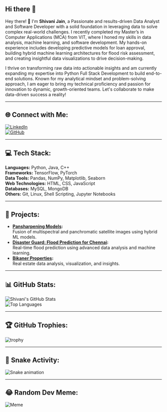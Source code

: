 ## Hi there 👋

Hey there! 👋 I'm **Shivani Jain**, a Passionate and results-driven Data Analyst and Software Developer with a solid foundation in leveraging data to solve complex real-world challenges. I recently completed my Master’s in Computer Applications (MCA) from VIT, where I honed my skills in data analysis, machine learning, and software development. My hands-on experience includes developing predictive models for loan approval, building hybrid machine learning architectures for flood risk assessment, and creating insightful data visualizations to drive decision-making.

I thrive on transforming raw data into actionable insights and am currently expanding my expertise into Python Full Stack Development to build end-to-end solutions. Known for my analytical mindset and problem-solving approach, I am eager to bring my technical proficiency and passion for innovation to dynamic, growth-oriented teams. Let's collaborate to make data-driven success a reality!


---

## 🌐 Connect with Me:
[![LinkedIn](https://img.shields.io/badge/LinkedIn-Connect-blue)](https://www.linkedin.com/in/shivani-jain13/)  
[![GitHub](https://img.shields.io/badge/GitHub-Follow-black)](https://github.com/shivanijwork)  


---

## 💻 Tech Stack:
**Languages:** Python, Java, C++  
**Frameworks:** TensorFlow, PyTorch  
**Data Tools:** Pandas, NumPy, Matplotlib, Seaborn  
**Web Technologies:** HTML, CSS, JavaScript  
**Databases:** MySQL, MongoDB  
**Others:** Git, Linux, Shell Scripting, Jupyter Notebooks  

---

## 🚀 Projects:
- **[Pansharpening Models](https://github.com/ShivaniJain/Pansharpening):**  
  Fusion of multispectral and panchromatic satellite images using hybrid ML models.  
- **[Disaster Guard: Flood Prediction for Chennai](https://github.com/ShivaniJain/DisasterGuard):**  
  Real-time flood prediction using advanced data analysis and machine learning.  
- **[Bikaner Properties](https://github.com/ShivaniJain/BikanerProperties):**  
  Real estate data analysis, visualization, and insights.  

---

## 📊 GitHub Stats:
![Shivani's GitHub Stats](https://github-readme-stats.vercel.app/api?username=ShivaniJain&show_icons=true&theme=radical)  
![Top Languages](https://github-readme-stats.vercel.app/api/top-langs/?username=ShivaniJain&layout=compact&theme=radical)  

---

## 🏆 GitHub Trophies:
![trophy](https://github-profile-trophy.vercel.app/?username=ShivaniJain&theme=radical)  

---

## 🐍 Snake Activity:
![Snake animation](https://github.com/ShivaniJain/ShivaniJain/blob/output/github-contribution-grid-snake.svg)  

---

## 😂 Random Dev Meme:
![Meme](https://random-memer.herokuapp.com/)  

